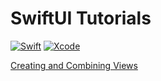 # SwiftUI Tutorials

[![Swift](https://img.shields.io/badge/Swift-5.0-orange.svg)](https://swift.org)
[![Xcode](https://img.shields.io/badge/Xcode-11.2-blue.svg)](https://developer.apple.com/xcode)

[Creating and Combining Views](https://developer.apple.com/tutorials/swiftui/creating-and-combining-views)
